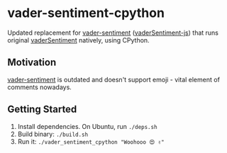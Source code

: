 # vader-sentiment-cpython

Updated replacement for [vader-sentiment](https://www.npmjs.com/package/vader-sentiment) ([vaderSentiment-js](https://github.com/vaderSentiment/vaderSentiment-js)) that runs original [vaderSentiment](https://github.com/cjhutto/vaderSentiment) natively, using CPython.

## Motivation

[vader-sentiment](https://www.npmjs.com/package/vader-sentiment) is outdated and doesn't support emoji - vital element of comments nowadays.

## Getting Started

1. Install dependencies. On Ubuntu, run `./deps.sh`
1. Build binary: `./build.sh`
1. Run it: `./vader_sentiment_cpython "Woohooo 😍 ✌️"`
